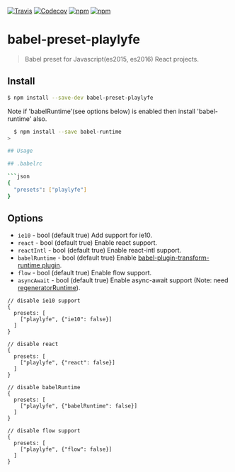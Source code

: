 [![Travis](https://img.shields.io/travis/Mayank1791989/babel-preset-playlyfe.svg?style=flat-square)](https://travis-ci.org/Mayank1791989/babel-preset-playlyfe)
[![Codecov](https://img.shields.io/codecov/c/github/Mayank1791989/babel-preset-playlyfe.svg?style=flat-square)](https://codecov.io/gh/Mayank1791989/babel-preset-playlyfe)
[![npm](https://img.shields.io/npm/v/babel-preset-playlyfe.svg?style=flat-square)](https://www.npmjs.com/package/babel-preset-playlyfe)
[![npm](https://img.shields.io/npm/dt/babel-preset-playlyfe.svg?style=flat-square)](https://www.npmjs.com/package/babel-preset-playlyfe)

# babel-preset-playlyfe

> Babel preset for Javascript(es2015, es2016) React projects.

## Install

```sh
$ npm install --save-dev babel-preset-playlyfe
```
>
Note if 'babelRuntime'(see options below) is enabled then install 'babel-runtime' also.
```sh
  $ npm install --save babel-runtime
>

## Usage

## .babelrc

```json
{
  "presets": ["playlyfe"]
}
```

## Options

* `ie10` - bool (default true) Add support for ie10.
* `react` - bool (default true) Enable react support.
* `reactIntl` - bool (default true) Enable react-intl support.
* `babelRuntime` - bool (default true) Enable [babel-plugin-transform-runtime plugin](https://babeljs.io/docs/plugins/transform-runtime).
* `flow` - bool (default true) Enable flow support.
* `asyncAwait` - bool (default true) Enable async-await support (Note: need [regeneratorRuntime](https://babeljs.io/docs/plugins/transform-regenerator)).

```
// disable ie10 support
{
  presets: [
    ["playlyfe", {"ie10": false}]
  ]
}

// disable react
{
  presets: [
    ["playlyfe", {"react": false}]
  ]
}

// disable babelRuntime
{
  presets: [
    ["playlyfe", {"babelRuntime": false}]
  ]
}

// disable flow support
{
  presets: [
    ["playlyfe", {"flow": false}]
  ]
}
```
